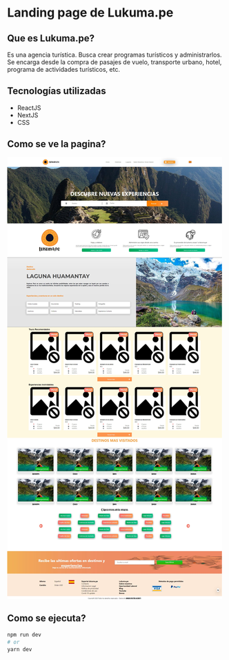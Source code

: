 # Landing page de Lukuma.pe

## Que es Lukuma.pe?

Es una agencia turística. Busca crear programas turísticos y administrarlos. Se encarga desde la compra de pasajes de vuelo, transporte urbano, hotel, programa de actividades turísticos, etc.

## Tecnologías utilizadas

- ReactJS
- NextJS
- CSS

## Como se ve la pagina?

![Captura web](https://github.com/Sisterno/Lukuma-frontend/blob/master/img/capt.jpeg)

## Como se ejecuta?

```bash
npm run dev
# or
yarn dev
```


